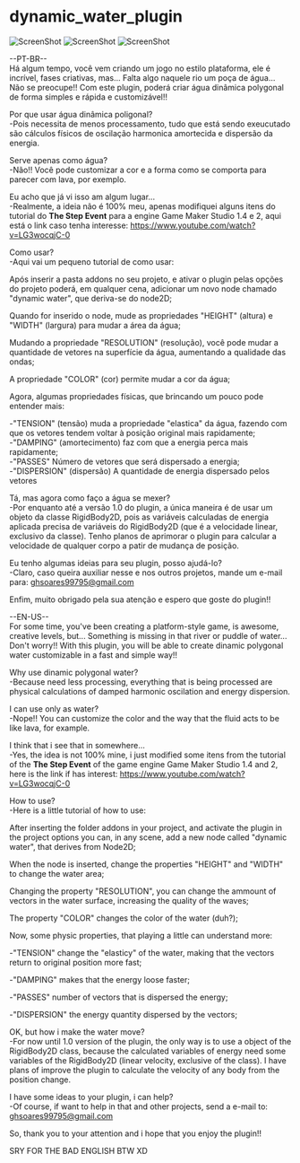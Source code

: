 # dynamic_water_plugin

![ScreenShot](/preview_1.png)
![ScreenShot](/preview_2.png)
![ScreenShot](/preview_3.png)


--PT-BR--\
  Há algum tempo, você vem criando um jogo no estilo plataforma, ele é incrível, fases criativas, mas... Falta algo naquele rio um poça de água... Não se preocupe!! Com este plugin, poderá criar água dinâmica polygonal de forma simples e rápida e customizável!!
 
 Por que usar água dinâmica poligonal?\
  -Pois necessita de menos processamento, tudo que está sendo exeucutado são cálculos físicos de oscilação harmonica amortecida e     dispersão da energia.
  
  Serve apenas como água?\
  -Não!! Você pode customizar a cor e a forma como se comporta para parecer com lava, por exemplo.
  
  Eu acho que já vi isso am algum lugar...\
  -Realmente, a ideia não é 100% meu, apenas modifiquei alguns itens do tutorial do **The Step Event** para a engine Game Maker Studio 1.4 e 2, aqui está o link caso tenha interesse: https://www.youtube.com/watch?v=LG3wocqjC-0 
  
  Como usar?\
  -Aqui vai um pequeno tutorial de como usar:
  
  Após inserir a pasta addons no seu projeto, e ativar o plugin pelas opções do projeto poderá, em qualquer cena, adicionar um novo node chamado "dynamic water", que deriva-se do node2D;
  
  Quando for inserido o node, mude as propriedades "HEIGHT" (altura) e "WIDTH" (largura) para mudar a área da água;
  
  Mudando a propriedade "RESOLUTION" (resolução), você pode mudar a quantidade de vetores na superfície da água, aumentando a qualidade das ondas;
  
  A propriedade "COLOR" (cor) permite mudar a cor da água;
  
  Agora, algumas propriedades físicas, que brincando um pouco pode entender mais:
  
  -"TENSION" (tensão) muda a propriedade "elastica" da água, fazendo com que os vetores tendem voltar à posição original mais rapidamente;\
  -"DAMPING" (amortecimento) faz com que a energia perca mais rapidamente;\
  -"PASSES" Número de vetores que será dispersado a energia;\
  -"DISPERSION" (dispersão) A quantidade de energia dispersado pelos vetores
  
  Tá, mas agora como faço a água se mexer?\
  -Por enquanto até a versão 1.0 do plugin, a única maneira é de usar um objeto da classe RigidBody2D, pois as variáveis calculadas de energia aplicada precisa de variáveis do RigidBody2D (que é a velocidade linear, exclusivo da classe). Tenho planos de aprimorar o plugin para calcular a velocidade de qualquer corpo a patir de mudança de posição.
  
  Eu tenho algumas ideias para seu plugin, posso ajudá-lo?\
  -Claro, caso queira auxiliar nesse e nos outros projetos, mande um e-mail para: ghsoares99795@gmail.com
  
  Enfim, muito obrigado pela sua atenção e espero que goste do plugin!!
  
  
  
  
  --EN-US--\
  For some time, you've been creating a platform-style game, is awesome, creative levels, but... Something is missing in that river or puddle of water... Don't worry!! With this plugin, you will be able to create dinamic polygonal water customizable in a fast and simple way!!
  
  Why use dinamic polygonal water?\
  -Because need less processing, everything that is being processed are physical calculations of damped harmonic oscilation and energy dispersion.
  
  I can use only as water?\
  -Nope!! You can customize the color and the way that the fluid acts to be like lava, for example.
  
  I think that i see that in somewhere...\
  -Yes, the idea is not 100% mine, i just modified some itens from the tutorial of the **The Step Event** of the game engine Game Maker Studio 1.4 and 2, here is the link if has interest: https://www.youtube.com/watch?v=LG3wocqjC-0 
  
  How to use?\
  -Here is a little tutorial of how to use:
  
  
  After inserting the folder addons in your project, and activate the plugin in the project options you can, in any scene, add a new node called "dynamic water", that derives from Node2D;
  
  When the node is inserted, change the properties "HEIGHT" and "WIDTH" to change the water area;
  
  Changing the property "RESOLUTION", you can change the ammount of vectors in the water surface, increasing the quality of the waves;
  
  The property "COLOR" changes the color of the water (duh?);
  
  Now, some physic properties, that playing a little can understand more:
  
  -"TENSION" change the "elasticy" of the water, making that the vectors return to original position more fast;
  
  -"DAMPING" makes that the energy loose faster;
  
  -"PASSES" number of vectors that is dispersed the energy;
  
  -"DISPERSION" the energy quantity dispersed by the vectors;
  
  OK, but how i make the water move?\
  -For now until 1.0 version of the plugin, the only way is to use a object of the RigidBody2D class, because the calculated variables of energy need some variables of the RigidBody2D (linear velocity, exclusive of the class). I have plans of improve the plugin to calculate the velocity of any body from the position change.
  
  I have some ideas to your plugin, i can help?\
  -Of course, if want to help in that and other projects, send a e-mail to: ghsoares99795@gmail.com
  
  So, thank you to your attention and i hope that you enjoy the plugin!!
  
  SRY FOR THE BAD ENGLISH BTW XD
  
  
  
  
  
  
  
  
  
  
  

  
